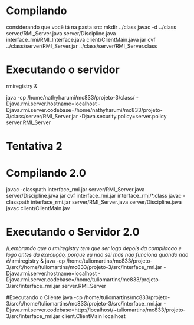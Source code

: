 # Compilando

considerando que você tá na pasta src:
mkdir ../class
javac -d ../class server/RMI_Server.java server/Discipline.java interface_rmi/RMI_Interface.java client/ClientMain.java
jar cvf ../class/server/RMI_Server.jar ../class/server/RMI_Server.class

# Executando o servidor
rmiregistry &

java -cp /home/nathyharumi/mc833/projeto-3/class/ -Djava.rmi.server.hostname=localhost -Djava.rmi.server.codebase=/home/nathyharumi/mc833/projeto-3/class/server/RMI_Server.jar -Djava.security.policy=server.policy server.RMI_Server

# Tentativa 2

# Compilando 2.0
javac -classpath interface_rmi.jar server/RMI_Server.java server/Discipline.java
jar cvf interface_rmi.jar interface_rmi/*.class
javac -classpath interface_rmi.jar server/RMI_Server.java server/Discipline.java
javac client/ClientMain.jav

# Executando o Servidor 2.0
/*Lembrando que o rmiregistry tem que ser logo depois da compilacao e logo antes da execução, porque eu nao sei mas nao funciona quando nao é*/
rmiregistry &
java -cp /home/tuliomartins/mc833/projeto-3/src/:/home/tuliomartins/mc833/projeto-3/src/interface_rmi.jar -Djava.rmi.server.hostname=localhost -Djava.rmi.server.codebase=/home/tuliomartins/mc833/projeto-3/src/interface_rmi.jar  server.RMI_Server

#Executando o Cliente
java -cp /home/tuliomartins/mc833/projeto-3/src/:/home/tuliomartins/mc833/projeto-3/src/interface_rmi.jar -Djava.rmi.server.codebase=http://localhost/~tuliomartins/mc833/projeto-3/src/interface_rmi.jar  client.ClientMain localhost
